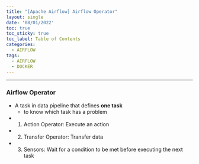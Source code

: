 ```yaml
---
title: "[Apache Airflow] Airflow Operator"
layout: single
date: '08/01/2022'
toc: true
toc_sticky: true
toc_label: Table of Contents
categories:
  - AIRFLOW
tags:
  - AIRFLOW
  - DOCKER
---
```


---
### Airflow Operator
* A task in data pipeline that defines **one task**
  * to know which task has a problem
* 1) Action Operator: Execute an action
* 2) Transfer Operator: Transfer data
* 3) Sensors: Wait for a condition to be met before executing the next task